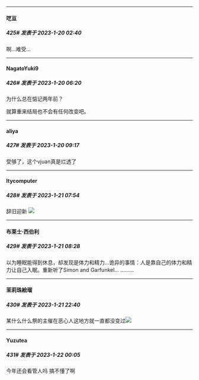 

*****

####  呓亘  
##### 425#       发表于 2023-1-20 02:40

啊…难受…



*****

####  NagatoYuki9  
##### 426#       发表于 2023-1-20 06:20

为什么总在惦记两年前？

就算重来结局也不会有任何改变吧。



*****

####  aliya  
##### 427#       发表于 2023-1-20 09:17

受够了，这个vjuan真是烂透了



*****

####  ltycomputer  
##### 428#       发表于 2023-1-21 07:54

辞旧迎新
<img src="https://p.sda1.dev/9/d7685d94b2b1fa99dc98e01f2a949cbd/CMP_20230121075423748.jpg" referrerpolicy="no-referrer">



*****

####  布莱士·西伯利  
##### 429#       发表于 2023-1-21 08:28

以为睡眠能得到休息，却发现是体力和精力…诡异的事情：人是靠自己的体力和精力让自己入眠。重新听了Simon and Garfunkel…
………



*****

####  茉莉珠絵瑠  
##### 430#       发表于 2023-1-21 22:40

某什么什么祭的主催在恶心人这地方就一直都没变过<img src="https://static.saraba1st.com/image/smiley/face2017/166.png" referrerpolicy="no-referrer">



*****

####  Yuzutea  
##### 431#       发表于 2023-1-22 00:05

今年还会看管人吗
搞不懂了啊

